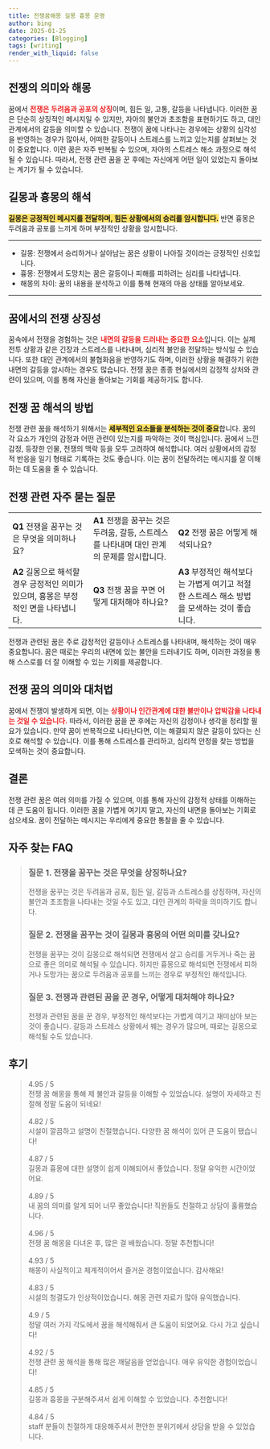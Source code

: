 ```yaml
---
title: 전쟁꿈해몽 길몽 흉몽 운명
author: bing
date: 2025-01-25
categories: [Blogging]
tags: [writing]
render_with_liquid: false
---
```



<h2 id='전쟁의 의미와 해몽'>전쟁의 의미와 해몽</h2>

<p>꿈에서 <b><span style="color: #ee2323;">전쟁은 두려움과 공포의 상징</span></b>이며, 힘든 일, 고통, 갈등을 나타냅니다. 이러한 꿈은 단순히 상징적인 메시지일 수 있지만, 자아의 불안과 초조함을 표현하기도 하고, 대인 관계에서의 갈등을 의미할 수 있습니다. 전쟁이 꿈에 나타나는 경우에는 상황의 심각성을 반영하는 경우가 많아서, 어떠한 갈등이나 스트레스를 느끼고 있는지를 살펴보는 것이 중요합니다. 이런 꿈은 자주 반복될 수 있으며, 자아의 스트레스 해소 과정으로 해석될 수 있습니다. 따라서, 전쟁 관련 꿈을 꾼 후에는 자신에게 어떤 일이 있었는지 돌아보는 계기가 될 수 있습니다.</p>

<h2 id='길몽과 흉몽의 해석'>길몽과 흉몽의 해석</h2>

<p><b><span style="background-color: #ffe066;">길몽은 긍정적인 메시지를 전달하며, 힘든 상황에서의 승리를 암시합니다.</span></b> 반면 흉몽은 두려움과 공포를 느끼게 하며 부정적인 상황을 암시합니다.</p>

<hr />

<ul>
    <li>길몽: 전쟁에서 승리하거나 살아남는 꿈은 상황이 나아질 것이라는 긍정적인 신호입니다.</li>
    <li>흉몽: 전쟁에서 도망치는 꿈은 갈등이나 피해를 피하려는 심리를 나타냅니다.</li>
    <li>해몽의 차이: 꿈의 내용을 분석하고 이를 통해 현재의 마음 상태를 알아보세요.</li>
</ul>

<hr />

<h2 id='꿈에서의 전쟁 상징성'>꿈에서의 전쟁 상징성</h2>

<p>꿈속에서 전쟁을 경험하는 것은 <b><span style="color: #ee2323;">내면의 갈등을 드러내는 중요한 요소</span></b>입니다. 이는 실제 전투 상황과 같은 긴장과 스트레스를 나타내며, 심리적 불안을 전달하는 방식일 수 있습니다. 또한 대인 관계에서의 불협화음을 반영하기도 하며, 이러한 상황을 해결하기 위한 내면의 갈등을 암시하는 경우도 많습니다. 전쟁 꿈은 종종 현실에서의 감정적 상처와 관련이 있으며, 이를 통해 자신을 돌아보는 기회를 제공하기도 합니다.</p>

<h2 id='전쟁 꿈 해석의 방법'>전쟁 꿈 해석의 방법</h2>

<p>전쟁 관련 꿈을 해석하기 위해서는 <b><span style="background-color: #ffe066;">세부적인 요소들을 분석하는 것이 중요</span></b>합니다. 꿈의 각 요소가 개인의 감정과 어떤 관련이 있는지를 파악하는 것이 핵심입니다. 꿈에서 느낀 감정, 등장한 인물, 전쟁의 맥락 등을 모두 고려하여 해석합니다. 여러 상황에서의 감정적 반응을 일기 형태로 기록하는 것도 좋습니다. 이는 꿈이 전달하려는 메시지를 잘 이해하는 데 도움을 줄 수 있습니다.</p>

<h2 id='전쟁 관련 자주 묻는 질문'>전쟁 관련 자주 묻는 질문</h2>

<table>
    <tr>
        <td><b>Q1</b> 전쟁을 꿈꾸는 것은 무엇을 의미하나요?</td>
        <td><b>A1</b> 전쟁을 꿈꾸는 것은 두려움, 갈등, 스트레스를 나타내며 대인 관계의 문제를 암시합니다.</td>
        <td><b>Q2</b> 전쟁 꿈은 어떻게 해석되나요?</td>
    </tr>
    <tr>
        <td><b>A2</b> 길몽으로 해석할 경우 긍정적인 의미가 있으며, 흉몽은 부정적인 면을 나타냅니다.</td>
        <td><b>Q3</b> 전쟁 꿈을 꾸면 어떻게 대처해야 하나요?</td>
        <td><b>A3</b> 부정적인 해석보다는 가볍게 여기고 적절한 스트레스 해소 방법을 모색하는 것이 좋습니다.</td>
    </tr>
</table>

<p>전쟁과 관련된 꿈은 주로 감정적인 갈등이나 스트레스를 나타내며, 해석하는 것이 매우 중요합니다. 꿈은 때로는 우리의 내면에 있는 불안을 드러내기도 하며, 이러한 과정을 통해 스스로를 더 잘 이해할 수 있는 기회를 제공합니다.</p>

<h2 id='전쟁 꿈의 의미와 대처법'>전쟁 꿈의 의미와 대처법</h2>

<p>꿈에서 전쟁이 발생하게 되면, 이는 <b><span style="color: #ee2323;">상황이나 인간관계에 대한 불만이나 압박감을 나타내는 것일 수 있습니다.</span></b> 따라서, 이러한 꿈을 꾼 후에는 자신의 감정이나 생각을 정리할 필요가 있습니다. 만약 꿈이 반복적으로 나타난다면, 이는 해결되지 않은 갈등이 있다는 신호로 해석할 수 있습니다. 이를 통해 스트레스를 관리하고, 심리적 안정을 찾는 방법을 모색하는 것이 중요합니다.</p>

<h2 id='결론'>결론</h2>

<p>전쟁 관련 꿈은 여러 의미를 가질 수 있으며, 이를 통해 자신의 감정적 상태를 이해하는 데 큰 도움이 됩니다. 이러한 꿈을 가볍게 여기지 말고, 자신의 내면을 돌아보는 기회로 삼으세요. 꿈이 전달하는 메시지는 우리에게 중요한 통찰을 줄 수 있습니다.</p>


<h2 id='자주_찾는_FAQ'>자주 찾는 FAQ</h2>
<div itemscope="" itemtype="https://schema.org/FAQPage"> 
<blockquote> 
<div itemscope="" itemprop="mainEntity" itemtype="https://schema.org/Question"> 
<h3 itemprop="name">질문 1. 전쟁을 꿈꾸는 것은 무엇을 상징하나요?</h3> 
<div itemscope="" itemprop="acceptedAnswer" itemtype="https://schema.org/Answer"> 
<span itemprop="text"> 
<p>전쟁을 꿈꾸는 것은 두려움과 공포, 힘든 일, 갈등과 스트레스를 상징하며, 자신의 불안과 초조함을 나타내는 것일 수도 있고, 대인 관계의 하락을 의미하기도 합니다.</p> 
</span> 
</div> 
</div> 

<div itemscope="" itemprop="mainEntity" itemtype="https://schema.org/Question"> 
<h3 itemprop="name">질문 2. 전쟁을 꿈꾸는 것이 길몽과 흉몽의 어떤 의미를 갖나요?</h3> 
<div itemscope="" itemprop="acceptedAnswer" itemtype="https://schema.org/Answer"> 
<span itemprop="text"> 
<p>전쟁을 꿈꾸는 것이 길몽으로 해석되면 전쟁에서 살고 승리를 거두거나 죽는 꿈으로 좋은 의미로 해석될 수 있습니다. 하지만 흉몽으로 해석되면 전쟁에서 피하거나 도망가는 꿈으로 두려움과 공포를 느끼는 경우로 부정적인 해석입니다.</p> 
</span> 
</div> 
</div> 

<div itemscope="" itemprop="mainEntity" itemtype="https://schema.org/Question"> 
<h3 itemprop="name">질문 3. 전쟁과 관련된 꿈을 꾼 경우, 어떻게 대처해야 하나요?</h3> 
<div itemscope="" itemprop="acceptedAnswer" itemtype="https://schema.org/Answer"> 
<span itemprop="text"> 
<p>전쟁과 관련된 꿈을 꾼 경우, 부정적인 해석보다는 가볍게 여기고 재미삼아 보는 것이 좋습니다. 갈등과 스트레스 상황에서 꿰는 경우가 많으며, 때로는 길몽으로 해석될 수도 있습니다.</p> 
</span> 
</div> 
</div> 
</blockquote> 
</div>
<h2 id='후기'>후기</h2>
<div itemscope itemtype="https://schema.org/Product">
  <blockquote>
  <div itemprop="review" itemscope itemtype="https://schema.org/Review">
      <div itemprop="reviewRating" itemscope itemtype="https://schema.org/Rating"> <span itemprop="ratingValue">4.95</span> / <span itemprop="bestRating">5</span> </div>
      <span itemprop="reviewBody">전쟁 꿈 해몽을 통해 제 불안과 갈등을 이해할 수 있었습니다. 설명이 자세하고 친절해 정말 도움이 되네요!</span>
  </div>
  <br>
  <div itemprop="review" itemscope itemtype="https://schema.org/Review">
      <div itemprop="reviewRating" itemscope itemtype="https://schema.org/Rating"> <span itemprop="ratingValue">4.82</span> / <span itemprop="bestRating">5</span> </div>
      <span itemprop="reviewBody">시설이 깔끔하고 설명이 친절했습니다. 다양한 꿈 해석이 있어 큰 도움이 됐습니다!</span>
  </div>
  <br>
  <div itemprop="review" itemscope itemtype="https://schema.org/Review">
      <div itemprop="reviewRating" itemscope itemtype="https://schema.org/Rating"> <span itemprop="ratingValue">4.87</span> / <span itemprop="bestRating">5</span> </div>
      <span itemprop="reviewBody">길몽과 흉몽에 대한 설명이 쉽게 이해되어서 좋았습니다. 정말 유익한 시간이었어요.</span>
  </div>
  <br>
  <div itemprop="review" itemscope itemtype="https://schema.org/Review">
      <div itemprop="reviewRating" itemscope itemtype="https://schema.org/Rating"> <span itemprop="ratingValue">4.89</span> / <span itemprop="bestRating">5</span> </div>
      <span itemprop="reviewBody">내 꿈의 의미를 알게 되어 너무 좋았습니다! 직원들도 친절하고 상담이 훌륭했습니다.</span>
  </div>
  <br>
  <div itemprop="review" itemscope itemtype="https://schema.org/Review">
      <div itemprop="reviewRating" itemscope itemtype="Rating"> <span itemprop="ratingValue">4.96</span> / <span itemprop="bestRating">5</span> </div>
      <span itemprop="reviewBody">전쟁 꿈 해몽을 다녀온 후, 많은 걸 배웠습니다. 정말 추천합니다!</span>
  </div>
  <br>
  <div itemprop="review" itemscope itemtype="https://schema.org/Review">
      <div itemprop="reviewRating" itemscope itemtype="https://schema.org/Rating"> <span itemprop="ratingValue">4.93</span> / <span itemprop="bestRating">5</span> </div>
      <span itemprop="reviewBody">해몽이 사실적이고 체계적이어서 즐거운 경험이었습니다. 감사해요!</span>
  </div>
  <br>
  <div itemprop="review" itemscope itemtype="https://schema.org/Review">
      <div itemprop="reviewRating" itemscope itemtype="https://schema.org/Rating"> <span itemprop="ratingValue">4.83</span> / <span itemprop="bestRating">5</span> </div>
      <span itemprop="reviewBody">시설의 청결도가 인상적이었습니다. 해몽 관련 자료가 많아 유익했습니다.</span>
  </div>
  <br>
  <div itemprop="review" itemscope itemtype="https://schema.org/Review">
      <div itemprop="reviewRating" itemscope itemtype="https://schema.org/Rating"> <span itemprop="ratingValue">4.9</span> / <span itemprop="bestRating">5</span> </div>
      <span itemprop="reviewBody">정말 여러 가지 각도에서 꿈을 해석해줘서 큰 도움이 되었어요. 다시 가고 싶습니다!</span>
  </div>
  <br>
  <div itemprop="review" itemscope itemtype="https://schema.org/Review">
      <div itemprop="reviewRating" itemscope itemtype="Rating"> <span itemprop="ratingValue">4.92</span> / <span itemprop="bestRating">5</span> </div>
      <span itemprop="reviewBody">전쟁 관련 꿈 해석을 통해 많은 깨달음을 얻었습니다. 매우 유익한 경험이었습니다!</span>
  </div>
  <br>
  <div itemprop="review" itemscope itemtype="https://schema.org/Review">
      <div itemprop="reviewRating" itemscope itemtype="Rating"> <span itemprop="ratingValue">4.85</span> / <span itemprop="bestRating">5</span> </div>
      <span itemprop="reviewBody">길몽과 흉몽을 구분해주셔서 쉽게 이해할 수 있었습니다. 추천합니다!</span>
  </div>
  <br>
  <div itemprop="review" itemscope itemtype="https://schema.org/Review">
      <div itemprop="reviewRating" itemscope itemtype="Rating"> <span itemprop="ratingValue">4.84</span> / <span itemprop="bestRating">5</span> </div>
      <span itemprop="reviewBody"> staff 분들이 친절하게 대응해주셔서 편안한 분위기에서 상담을 받을 수 있었습니다.</span>
  </div>
  </blockquote>
</div>
